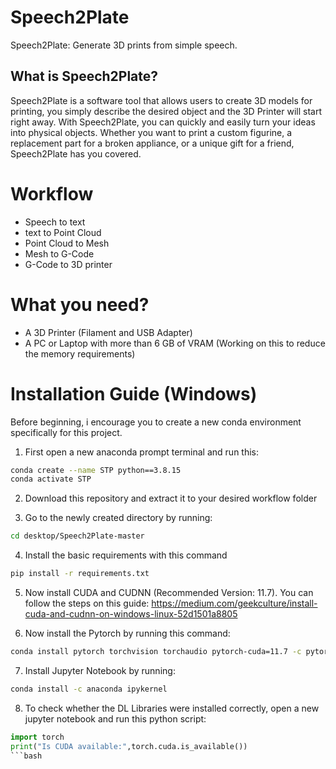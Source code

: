 # Speech2Plate
Speech2Plate: Generate 3D prints from simple speech.


## What is Speech2Plate?
Speech2Plate is a software tool that allows users to create 3D models for printing, you simply describe the desired object and the 3D Printer will start right away. With Speech2Plate, you can quickly and easily turn your ideas into physical objects. Whether you want to print a custom figurine, a replacement part for a broken appliance, or a unique gift for a friend, Speech2Plate has you covered.

# Workflow

- Speech to text
- text to Point Cloud
- Point Cloud to Mesh
- Mesh to G-Code
- G-Code to 3D printer

# What you need?

- A 3D Printer (Filament and USB Adapter)
- A PC or Laptop with more than 6 GB of VRAM (Working on this to reduce the memory requirements)

# Installation Guide (Windows)

Before beginning, i encourage you to create a new conda environment specifically for this project.

1. First open a new anaconda prompt terminal and run this:

```bash
conda create --name STP python==3.8.15
conda activate STP
```

2. Download this repository and extract it to your desired workflow folder

3. Go to the newly created directory by running:

```bash
cd desktop/Speech2Plate-master
```

4. Install the basic requirements with this command

```bash
pip install -r requirements.txt
```

5. Now install CUDA and CUDNN (Recommended Version: 11.7). You can follow the steps on this guide:
https://medium.com/geekculture/install-cuda-and-cudnn-on-windows-linux-52d1501a8805

6. Now install the Pytorch by running this command:

 ```bash
conda install pytorch torchvision torchaudio pytorch-cuda=11.7 -c pytorch -c nvidia
```
7. Install Jupyter Notebook by running:

```bash
conda install -c anaconda ipykernel
```
8. To check whether the DL Libraries were installed correctly, open a new jupyter notebook and run this python script:

 ```python
import torch
print("Is CUDA available:",torch.cuda.is_available())
 ```bash
